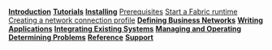 **[Introduction](../introduction/introduction.html)**
**[Tutorials](../tutorials/tutorialindex.html)**
**[Installing](../installing/prerequisites.html)**
[Prerequisites](../installing/prerequisites.html)
[Start a Fabric runtime](../installing/runtime-start.html)
[Creating a network connection profile](../installing/createconnectionprofile.html)
**[Defining Business Networks](../business-network/businessnetwork.html)**
**[Writing Applications](../applications/genapp.html)**
**[Integrating Existing Systems](../integrating/integrating-index.html)**
**[Managing and Operating](../managing/participant-add.html)**
**[Determining Problems](../problems/diagnostics.html)**
**[Reference](../reference/MeetTheModules.html)**
**[Support](../support/index.html)**
